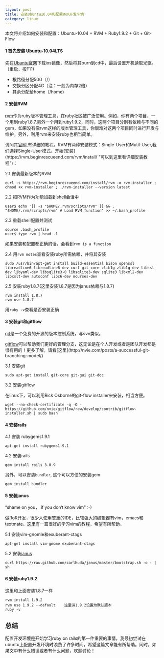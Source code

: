 ```yaml
---
layout: post
title: 安装Ubuntu10.04和配置RoR开发环境
category: linux
---
```


本文将介绍如何安装和配置：Ubuntu-10.04 \+ RVM \+ Ruby1.9.2 \+ Git \+ Git-Flow

#### 1 首先安装 Ubuntu-10.04LTS ####

先在[Ubuntu官网](http://www.ubuntu.com/download/ubuntu/download "http://www.ubuntu.com/download/ubuntu/download")下载ios镜像，然后将其burn到cd中，最后设置开机读取光驱。（重启，按F11)

+ 根路径分配50G（/）
+ 交换分区分配4G（注：一般为内存2倍）
+ 其余分配给home（/home)

#### 2 安装RVM ####

[rvm](https://rvm.beginrescueend.com/
"https://rvm.beginrescueend.com/")作为ruby版本管理工具，在ruby社区被广泛使用。例如，你有两个项目，一个用到ruby1.8.7,另外一个用到ruby1.9.2，同时，这两个项目分别有依赖与不同的gem，如果没有像rvm这样的版本管理工具，你很难对这两个项目同时进行开发与维护。另外，利用rvm来安装ruby也相当简单。

访问其[官网](https://rvm.beginrescueend.com/ "https://rvm.beginrescueend.com/"),有详细的教程。RVM有两种安装模式：Single-User和Mutil-User,我们选择Single-User模式。开始[安装](https://rvm.beginrescueend.com/rvm/install/ "可以到这里看详细安装教程")：

2.1 安装最新版本的RVM

    curl -s https://rvm.beginrescueend.com/install/rvm -o rvm-installer ; chmod +x rvm-installer ; ./rvm-installer --version latest

2.2 把RVM作为功能加载到shell会话中

    user$ echo '[[ -s "$HOME/.rvm/scripts/rvm" ]] && . "$HOME/.rvm/scripts/rvm" # Load RVM function' >> ~/.bash_profile

2.3 重载shell配置并测试

    source .bash_profile
    user$ type rvm | head -1

  如果安装和配置都正确的话，会看到`rvm is a function`

2.4 用`rvm notes`查看安装ruby所需依赖，并将其安装

    sudo /usr/bin/apt-get install build-essential bison openssl libreadline6 libreadline6-dev curl git-core zlib1g zlib1g-dev libssl-dev libyaml-dev libsqlite3-0 libsqlite3-dev sqlite3 libxml2-dev libxslt-dev autoconf libc6-dev ncurses-dev

2.5 安装ruby1.8.7\(这里安装1.8.7是因为janus依赖与1.8.7\)

    rvm install 1.8.7
    rvm use 1.8.7

  用`ruby -v`查看是否安装正确


#### 3 安装git和gitflow ####

[git](http://git-scm.com/,
"http://git-scm.com/")是一个免费的开源的版本控制系统，与svn类似。

[gitflow](https://github.com/nvie/gitflow "https://github.com/nvie/gitflow")可以帮助我们更好的管理分支，这无论是在个人开发或者是团队开发都是很有用的！更多了解，请看[这里](http://nvie.com/posts/a-successful-git-branching-model/)

3.1 安装git

    sudo apt-get install git-core git-gui git-doc

3.2 安装gitflow

在linux下，可以利用Rick Osborne的git-flow installer来安装，相当方便。

    wget --no-check-certificate -q -O - https://github.com/nvie/gitflow/raw/develop/contrib/gitflow-installer.sh | sudo bash


#### 4 安装rails ####

4.1 安装 rubygems1.9.1

    apt-get install rubygems1.9.1

4.2 安装rails

    gem install rails 3.0.9

另外，可以安装`bundler`, 这个可以方便的安装gem

    gem install bundler

#### 5 安装janus ####

“shame on you， if you don‘t know vim" :-)

做RoR开发，很少人使用笨重的IDE，比较强大的编辑器有vim，emacs和textmate。[这里](http://yannesposito.com/Scratch/en/blog/Learn-Vim-Progressively/)有一篇很好的学习vim的教程，希望有所帮助。

5.1 安装vim-gnomle和exuberant-ctags

    apt-get install vim-gnome exuberant-ctags

5.2 安装[janus](https://github.com/carlhuda/janus "https://github.com/carlhuda/janus")

    curl https://raw.github.com/carlhuda/janus/master/bootstrap.sh -o - | sh

#### 6 安装ruby1.9.2 ####

这里和上面安装1.8.7一样

    rvm install 1.9.2
    rvm use 1.9.2 --default    这里讲1.9.2设置为默认版本
    ruby -v

## 总结 ##

配置开发环境是开始学习ruby on
rails的第一件重要的事情，我最初尝试在ubuntu上配置开发环境时浪费了许多时间，希望这篇文章能有所帮助。同时，如果文中有什么错误或者有什么问题，欢迎讨论！
